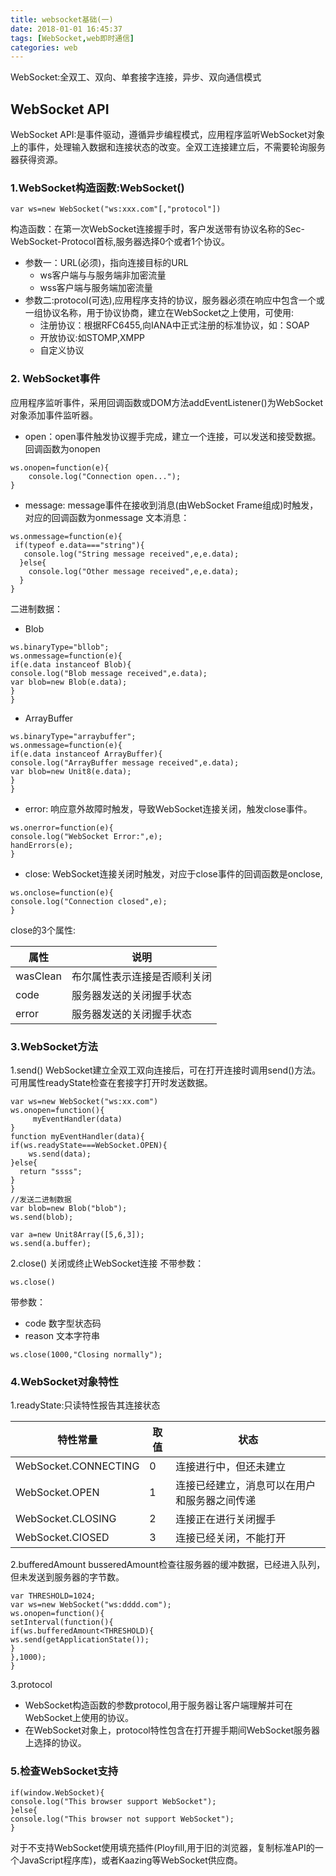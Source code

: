 ```yaml
---
title: websocket基础(一)
date: 2018-01-01 16:45:37
tags: [WebSocket,web即时通信]
categories: web
---
```

WebSocket:全双工、双向、单套接字连接，异步、双向通信模式
## WebSocket API
 WebSocket API:是事件驱动，遵循异步编程模式，应用程序监听WebSocket对象上的事件，处理输入数据和连接状态的改变。全双工连接建立后，不需要轮询服务器获得资源。

### 1.WebSocket构造函数:WebSocket()
```
var ws=new WebSocket("ws:xxx.com"[,"protocol"])
```
构造函数：在第一次WebSocket连接握手时，客户发送带有协议名称的Sec-WebSocket-Protocol首标,服务器选择0个或者1个协议。
- 参数一：URL(必须)，指向连接目标的URL
    - ws客户端与与服务端非加密流量
    - wss客户端与服务端加密流量
-  参数二:protocol(可选),应用程序支持的协议，服务器必须在响应中包含一个或一组协议名称，用于协议协商，建立在WebSocket之上使用，可使用:
   - 注册协议：根据RFC6455,向IANA中正式注册的标准协议，如：SOAP
   - 开放协议:如STOMP,XMPP
   - 自定义协议
### 2.  WebSocket事件
应用程序监听事件，采用回调函数或DOM方法addEventListener()为WebSocket对象添加事件监听器。
  - open：open事件触发协议握手完成，建立一个连接，可以发送和接受数据。回调函数为onopen
  ```
  ws.onopen=function(e){
      console.log("Connection open...");
  }
  ```
  - message: message事件在接收到消息(由WebSocket Frame组成)时触发，对应的回调函数为onmessage
  文本消息：
  ```
  ws.onmessage=function(e){
   if(typeof e.data==="string"){
     console.log("String message received",e,e.data);
    }else{
      console.log("Other message received",e,e.data);
    }
  }
  ```
  二进制数据：
  - Blob
  ```
  ws.binaryType="bllob";
  ws.onmessage=function(e){
  if(e.data instanceof Blob){
  console.log("Blob message received",e.data);
  var blob=new Blob(e.data);
  }
  }
  ```
   - ArrayBuffer
  ```
  ws.binaryType="arraybuffer";
  ws.onmessage=function(e){
  if(e.data instanceof ArrayBuffer){
  console.log("ArrayBuffer message received",e.data);
  var blob=new Unit8(e.data);
  }
  }
  ```
  - error: 响应意外故障时触发，导致WebSocket连接关闭，触发close事件。
  ```
  ws.onerror=function(e){
  console.log("WebSocket Error:",e);
  handErrors(e);
  }
  ```
  - close: WebSocket连接关闭时触发，对应于close事件的回调函数是onclose,
  ```
  ws.onclose=function(e){
  console.log("Connection closed",e);
  }
  ```
close的3个属性:

属性|说明
--|--
wasClean|布尔属性表示连接是否顺利关闭
code|服务器发送的关闭握手状态
error|服务器发送的关闭握手状态

### 3.WebSocket方法
1.send()
 WebSocket建立全双工双向连接后，可在打开连接时调用send()方法。可用属性readyState检查在套接字打开时发送数据。
 ```
 var ws=new WebSocket("ws:xx.com")
 ws.onopen=function(){
      myEventHandler(data)
 }
 function myEventHandler(data){
 if(ws.readyState===WebSocket.OPEN){
     ws.send(data);
 }else{
   return "ssss";
 }
 }
//发送二进制数据
var blob=new Blob("blob");
ws.send(blob);

var a=new Unit8Array([5,6,3]);
ws.send(a.buffer);
 ```
2.close()
   关闭或终止WebSocket连接
  不带参数：
  ```
  ws.close()
  ```
  带参数：
  - code 数字型状态码
  - reason 文本字符串
  ```
  ws.close(1000,"Closing normally");
  ```
### 4.WebSocket对象特性
1.readyState:只读特性报告其连接状态

特性常量|取值|状态
--|--|--
WebSocket.CONNECTING|0|连接进行中，但还未建立
WebSocket.OPEN|1|连接已经建立，消息可以在用户和服务器之间传递
WebSocket.CLOSING|2|连接正在进行关闭握手
WebSocket.ClOSED|3|连接已经关闭，不能打开
2.bufferedAmount
 busseredAmount检查往服务器的缓冲数据，已经进入队列，但未发送到服务器的字节数。
 ```
 var THRESHOLD=1024;
 var ws=new WebSocket("ws:dddd.com");
 ws.onopen=function(){
 setInterval(function(){
 if(ws.bufferedAmount<THRESHOLD){
 ws.send(getApplicationState());
 }
 },1000);
 }
 ```
 3.protocol
  - WebSocket构造函数的参数protocol,用于服务器让客户端理解并可在WebSocket上使用的协议。
  - 在WebSocket对象上，protocol特性包含在打开握手期间WebSocket服务器上选择的协议。
### 5.检查WebSocket支持

```
if(window.WebSocket){
console.log("This browser support WebSocket");
}else{
console.log("This browser not support WebSocket");
}
```
 对于不支持WebSocket使用填充插件(Ployfill,用于旧的浏览器，复制标准API的一个JavaScript程序库)，或者Kaazing等WebSocket供应商。
 